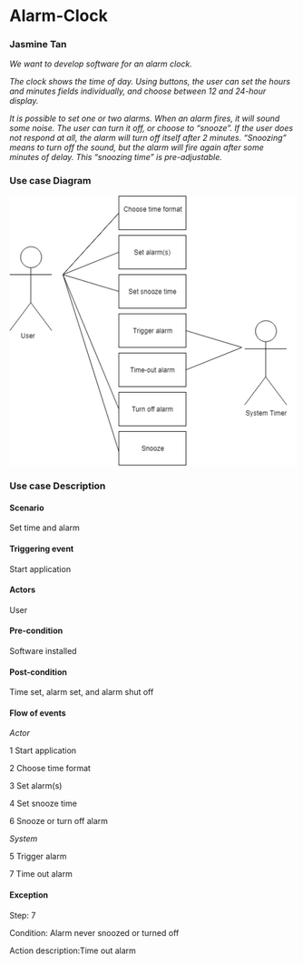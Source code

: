 # Alarm-Clock

### Jasmine Tan

*We want to develop software for an alarm clock.*

*The clock shows the time of day. Using buttons, the user can set the hours and minutes fields individually, and choose between 12 and 24-hour display.*

*It is possible to set one or two alarms. When an alarm fires, it will sound some noise. The user can turn it off, or choose to “snooze”. If the user does not respond at all, the alarm will turn off itself after 2 minutes. “Snoozing” means to turn off the sound, but the alarm will fire again after some minutes of delay. This “snoozing time” is pre-adjustable.*

### Use case Diagram
![alt text](https://github.com/jasminetan/alarm-clock/blob/master/diagram.png)

### Use case Description

#### Scenario
Set time and alarm

#### Triggering event
Start application

#### Actors
User

#### Pre-condition
Software installed

#### Post-condition
Time set, alarm set, and alarm shut off

#### Flow of events
*Actor*

1 Start application

2 Choose time format

3 Set alarm(s)

4 Set snooze time

6 Snooze or turn off alarm



*System*

5 Trigger alarm

7 Time out alarm

#### Exception
Step: 7   

Condition: Alarm never snoozed or turned off  

Action description:Time out alarm 
